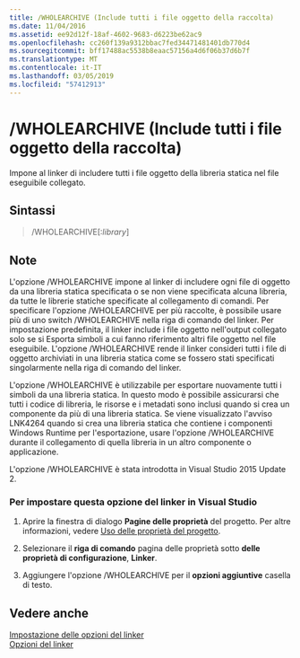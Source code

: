 ```yaml
---
title: /WHOLEARCHIVE (Include tutti i file oggetto della raccolta)
ms.date: 11/04/2016
ms.assetid: ee92d12f-18af-4602-9683-d6223be62ac9
ms.openlocfilehash: cc260f139a9312bbac7fed34471481401db770d4
ms.sourcegitcommit: bff17488ac5538b8eaac57156a4d6f06b37d6b7f
ms.translationtype: MT
ms.contentlocale: it-IT
ms.lasthandoff: 03/05/2019
ms.locfileid: "57412913"
---
```

# <a name="wholearchive-include-all-library-object-files"></a>/WHOLEARCHIVE (Include tutti i file oggetto della raccolta)

Impone al linker di includere tutti i file oggetto della libreria statica nel file eseguibile collegato.

## <a name="syntax"></a>Sintassi

> /WHOLEARCHIVE[:*library*]

## <a name="remarks"></a>Note

L'opzione /WHOLEARCHIVE impone al linker di includere ogni file di oggetto da una libreria statica specificata o se non viene specificata alcuna libreria, da tutte le librerie statiche specificate al collegamento di comandi. Per specificare l'opzione /WHOLEARCHIVE per più raccolte, è possibile usare più di uno switch /WHOLEARCHIVE nella riga di comando del linker. Per impostazione predefinita, il linker include i file oggetto nell'output collegato solo se si Esporta simboli a cui fanno riferimento altri file oggetto nel file eseguibile. L'opzione /WHOLEARCHIVE rende il linker consideri tutti i file di oggetto archiviati in una libreria statica come se fossero stati specificati singolarmente nella riga di comando del linker.

L'opzione /WHOLEARCHIVE è utilizzabile per esportare nuovamente tutti i simboli da una libreria statica. In questo modo è possibile assicurarsi che tutti i codice di libreria, le risorse e i metadati sono inclusi quando si crea un componente da più di una libreria statica. Se viene visualizzato l'avviso LNK4264 quando si crea una libreria statica che contiene i componenti Windows Runtime per l'esportazione, usare l'opzione /WHOLEARCHIVE durante il collegamento di quella libreria in un altro componente o applicazione.

L'opzione /WHOLEARCHIVE è stata introdotta in Visual Studio 2015 Update 2.

### <a name="to-set-this-linker-option-in-visual-studio"></a>Per impostare questa opzione del linker in Visual Studio

1. Aprire la finestra di dialogo **Pagine delle proprietà** del progetto. Per altre informazioni, vedere [Uso delle proprietà del progetto](../../ide/working-with-project-properties.md).

1. Selezionare il **riga di comando** pagina delle proprietà sotto **delle proprietà di configurazione**, **Linker**.

1. Aggiungere l'opzione /WHOLEARCHIVE per il **opzioni aggiuntive** casella di testo.

## <a name="see-also"></a>Vedere anche

[Impostazione delle opzioni del linker](../../build/reference/setting-linker-options.md)<br/>
[Opzioni del linker](../../build/reference/linker-options.md)
